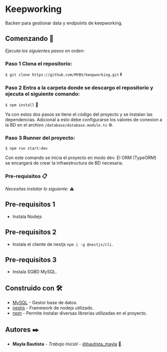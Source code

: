 # Keepworking

Backen para gestionar data y endpoints de keepworking.


## Comenzando 🚀
_Ejecuta los siguientes pasos en orden:_

### Paso 1 Clona el repositorio: 

  ```$ git clone https://github.com/MYBV/keepworking.git``` ⏬

### Paso 2 Entra a la carpeta donde se descargo el repositorio y ejecuta el siguiente comando:
  
  ```$ npm install``` 📂	

Ya con estos dos pasos se tiene el código del proyecto y se instalan las dependencias.
Adicional a esto debe configurarse los valores de conexion a la BD en el archivo `/database/database.module.ts` ⚙️.

### Paso 3 Runner del proyecto:

  ```$ npm run start:dev```

Con este comando se inicia el proyecto en modo dev. El ORM (TypeORM) se encargará de crear la infraestructura de BD necesaria.


### Pre-requisitos 📋

_Necesitas instalar lo siguiente:_ ⚠️

## Pre-requisitos 1
* Instala Nodejs

## Pre-requisitos 2
* Instala el cliente de nestjs ```npm i -g @nestjs/cli```.

## Pre-requisitos 3
* Instala SGBD MySQL.

## Construido con 🛠️

* [MySQL](https://www.mysql.com/) - Gestor base de datos.
* [nestjs](https://docs.nestjs.com/) - Framework de nodejs utilizado.
* [npm](https://www.npmjs.com/) - Permite instalar diversas librerías utilizadas en el proyecto.


## Autores ✒️

* **Mayla Bautista** - *Trabajo Inicial* - [@bautista_mayla](#Des_Mayla) 👤.